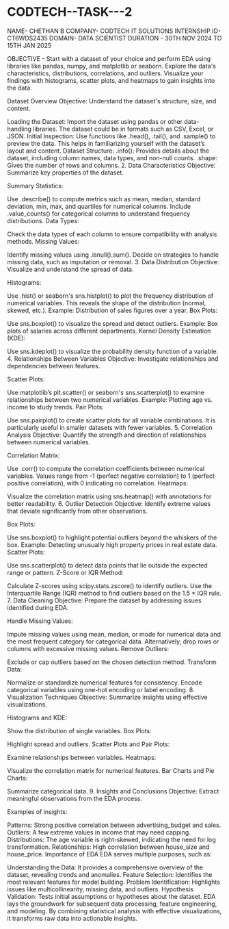 # CODTECH--TASK---2

NAME- CHETHAN B 
COMPANY- CODTECH IT SOLUTIONS
INTERNSHIP ID- CT6WDS2435
DOMAIN- DATA SCIENTIST
DURATION - 30TH NOV 2024 TO 15TH JAN 2025

OBJECTIVE - Start with a dataset of your choice and perform EDA using libraries like pandas, numpy, and matplotlib or seaborn. Explore the data's characteristics, distributions, correlations, and outliers. Visualize your findings with histograms, scatter plots, and heatmaps to gain insights into the data.

Dataset Overview Objective: Understand the dataset's structure, size, and content.

Loading the Dataset: Import the dataset using pandas or other data-handling libraries. The dataset could be in formats such as CSV, Excel, or JSON. Initial Inspection: Use functions like .head(), .tail(), and .sample() to preview the data. This helps in familiarizing yourself with the dataset’s layout and content. Dataset Structure: .info(): Provides details about the dataset, including column names, data types, and non-null counts. .shape: Gives the number of rows and columns. 2. Data Characteristics Objective: Summarize key properties of the dataset.

Summary Statistics:

Use .describe() to compute metrics such as mean, median, standard deviation, min, max, and quartiles for numerical columns. Include .value_counts() for categorical columns to understand frequency distributions. Data Types:

Check the data types of each column to ensure compatibility with analysis methods. Missing Values:

Identify missing values using .isnull().sum(). Decide on strategies to handle missing data, such as imputation or removal. 3. Data Distribution Objective: Visualize and understand the spread of data.

Histograms:

Use .hist() or seaborn's sns.histplot() to plot the frequency distribution of numerical variables. This reveals the shape of the distribution (normal, skewed, etc.). Example: Distribution of sales figures over a year. Box Plots:

Use sns.boxplot() to visualize the spread and detect outliers. Example: Box plots of salaries across different departments. Kernel Density Estimation (KDE):

Use sns.kdeplot() to visualize the probability density function of a variable. 4. Relationships Between Variables Objective: Investigate relationships and dependencies between features.

Scatter Plots:

Use matplotlib’s plt.scatter() or seaborn's sns.scatterplot() to examine relationships between two numerical variables. Example: Plotting age vs. income to study trends. Pair Plots:

Use sns.pairplot() to create scatter plots for all variable combinations. It is particularly useful in smaller datasets with fewer variables. 5. Correlation Analysis Objective: Quantify the strength and direction of relationships between numerical variables.

Correlation Matrix:

Use .corr() to compute the correlation coefficients between numerical variables. Values range from -1 (perfect negative correlation) to 1 (perfect positive correlation), with 0 indicating no correlation. Heatmaps:

Visualize the correlation matrix using sns.heatmap() with annotations for better readability. 6. Outlier Detection Objective: Identify extreme values that deviate significantly from other observations.

Box Plots:

Use sns.boxplot() to highlight potential outliers beyond the whiskers of the box. Example: Detecting unusually high property prices in real estate data. Scatter Plots:

Use sns.scatterplot() to detect data points that lie outside the expected range or pattern. Z-Score or IQR Method:

Calculate Z-scores using scipy.stats.zscore() to identify outliers. Use the Interquartile Range (IQR) method to find outliers based on the 1.5 * IQR rule. 7. Data Cleaning Objective: Prepare the dataset by addressing issues identified during EDA.

Handle Missing Values:

Impute missing values using mean, median, or mode for numerical data and the most frequent category for categorical data. Alternatively, drop rows or columns with excessive missing values. Remove Outliers:

Exclude or cap outliers based on the chosen detection method. Transform Data:

Normalize or standardize numerical features for consistency. Encode categorical variables using one-hot encoding or label encoding. 8. Visualization Techniques Objective: Summarize insights using effective visualizations.

Histograms and KDE:

Show the distribution of single variables. Box Plots:

Highlight spread and outliers. Scatter Plots and Pair Plots:

Examine relationships between variables. Heatmaps:

Visualize the correlation matrix for numerical features. Bar Charts and Pie Charts:

Summarize categorical data. 9. Insights and Conclusions Objective: Extract meaningful observations from the EDA process.

Examples of insights:

Patterns: Strong positive correlation between advertising_budget and sales. Outliers: A few extreme values in income that may need capping. Distributions: The age variable is right-skewed, indicating the need for log transformation. Relationships: High correlation between house_size and house_price. Importance of EDA EDA serves multiple purposes, such as:

Understanding the Data: It provides a comprehensive overview of the dataset, revealing trends and anomalies. Feature Selection: Identifies the most relevant features for model building. Problem Identification: Highlights issues like multicollinearity, missing data, and outliers. Hypothesis Validation: Tests initial assumptions or hypotheses about the dataset. EDA lays the groundwork for subsequent data processing, feature engineering, and modeling. By combining statistical analysis with effective visualizations, it transforms raw data into actionable insights.
